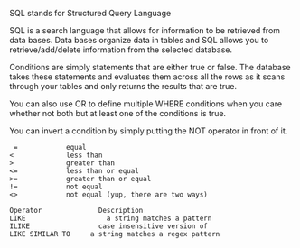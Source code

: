 SQL stands for Structured Query Language

SQL is a search language that allows for information to be retrieved from data bases. Data bases organize data in tables and SQL allows you to retrieve/add/delete information from the selected database.

Conditions are simply statements that are either true or false. The database takes these statements and evaluates them across all the rows as it scans through your tables and only returns the results that are true.

You can also use OR to define multiple WHERE conditions when you care whether not both but at least one of the conditions is true.

You can invert a condition by simply putting the NOT operator in front of it.

```Operator  	Description
 = 		      equal 
< 		      less than 
> 		      greater than 
<= 		      less than or equal 
>= 		      greater than or equal 
!= 		      not equal 
<> 		      not equal (yup, there are two ways)

Operator		      Description 
LIKE 			        a string matches a pattern 
ILIKE 			      case insensitive version of 
LIKE SIMILAR TO 	a string matches a regex pattern
```
